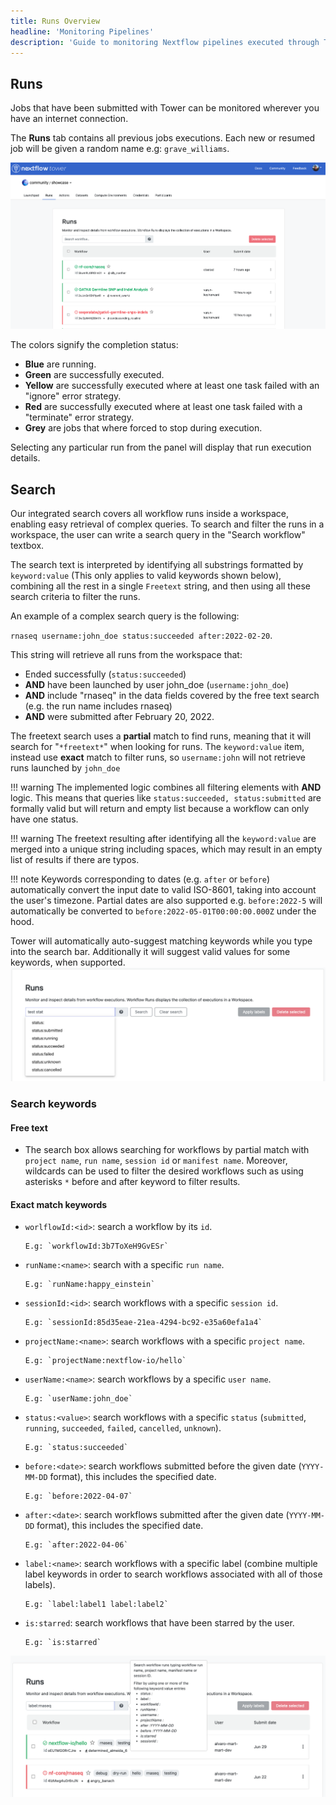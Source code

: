 ```yaml
---
title: Runs Overview
headline: 'Monitoring Pipelines'
description: 'Guide to monitoring Nextflow pipelines executed through Tower.'
---
```


## Runs

Jobs that have been submitted with Tower can be monitored wherever you have an internet connection. 

The **Runs** tab contains all previous jobs executions. Each new or resumed job will be given a random name e.g: `grave_williams`.

![](_images/monitoring_overview.png)

The colors signify the completion status:

  - **Blue** are running.
  - **Green** are successfully executed.
  - **Yellow** are successfully executed where at least one task failed with an "ignore" error strategy.
  - **Red** are successfully executed where at least one task failed with a "terminate" error strategy.
  - **Grey** are jobs that where forced to stop during execution.

Selecting any particular run from the panel will display that run execution details.

## Search

Our integrated search covers all workflow runs inside a workspace, enabling easy retrieval of complex queries.
To search and filter the runs in a workspace, the user can write a search query in the "Search workflow" textbox.

The search text is interpreted by identifying all substrings formatted by `keyword:value` (This only applies to valid keywords shown below), combining all the rest in a single `Freetext` string, and then using all these search criteria to filter the runs.

An example of a complex search query is the following:

`rnaseq username:john_doe status:succeeded after:2022-02-20`.

This string will retrieve all runs from the workspace that:
- Ended successfully (`status:succeeded`) 
- **AND** have been launched by user john_doe (`username:john_doe`) 
- **AND** include "rnaseq" in the data fields covered by the free text search (e.g. the run name includes rnaseq)
- **AND** were submitted after February 20, 2022.

The freetext search uses a **partial** match to find runs, meaning that it will search for "`*freetext*`" when looking for runs.
The `keyword:value` item, instead use **exact** match to filter runs, so  `username:john` will not retrieve runs launched by `john_doe`

!!! warning
    The implemented logic combines all filtering elements with **AND** logic. This means that queries like `status:succeeded, status:submitted` are formally valid but will return and empty list because a workflow can only have one status.

!!! warning
    The freetext resulting after identifying all the `keyword:value` are merged into a unique string including spaces, which may result in an empty list of results if there are typos.

!!! note
    Keywords corresponding to dates (e.g. `after` or `before`) automatically convert the input date to valid ISO-8601, taking into account the user's timezone. Partial dates are also supported e.g. `before:2022-5` will automatically be converted to `before:2022-05-01T00:00:00.000Z` under the hood.

Tower will automatically auto-suggest matching keywords while you type into the search bar. Additionally it will suggest valid values for some keywords, when supported.
![](_images/monitoring_search_keyword_suggestions.png)

### Search keywords

#### Free text
- The search box allows searching for workflows by partial match with `project name`, `run name`, `session id` or `manifest name`. Moreover, wildcards can be used to filter the desired workflows such as using asterisks `*` before and after keyword to filter results.

#### Exact match keywords
- `worlflowId:<id>`: search a workflow by its `id`.
   
      E.g: `workflowId:3b7ToXeH9GvESr`

- `runName:<name>`: search with a specific `run name`.
      
      E.g: `runName:happy_einstein`

- `sessionId:<id>`: search workflows with a specific `session id`.
      
      E.g: `sessionId:85d35eae-21ea-4294-bc92-e35a60efa1a4` 

- `projectName:<name>`: search workflows with a specific `project name`.
      
      E.g: `projectName:nextflow-io/hello`

- `userName:<name>`: search workflows by a specific `user name`.
         
      E.g: `userName:john_doe`

- `status:<value>`: search workflows with a specific `status` (`submitted`, `running`, `succeeded`, `failed`, `cancelled`, `unknown`).
      
      E.g: `status:succeeded` 

- `before:<date>`: search workflows submitted before the given date (`YYYY-MM-DD` format), this includes the specified date.
      
      E.g: `before:2022-04-07` 

- `after:<date>`: search workflows submitted after the given date (`YYYY-MM-DD` format), this includes the specified date.
      
      E.g: `after:2022-04-06`

- `label:<name>`: search workflows with a specific label (combine multiple label keywords in order to search workflows associated with all of those labels).
      
      E.g: `label:label1 label:label2`

- `is:starred`: search workflows that have been starred by the user.
      
      E.g: `is:starred`


![](_images/monitoring_search.png)

